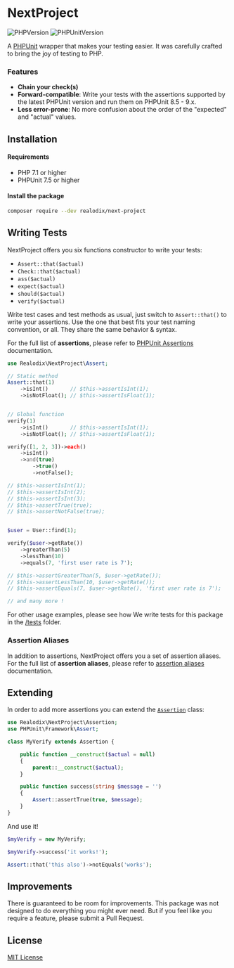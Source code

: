 # NextProject

![PHPVersion](https://img.shields.io/badge/PHP-^7.1|^8-777BB4.svg?style=flat-square)
![PHPUnitVersion](https://img.shields.io/badge/PHPUnit-^7.5|^8|^9-3C9CD7.svg?style=flat-square)

A [PHPUnit](https://phpunit.de/) wrapper that makes your testing easier. It was carefully crafted to bring the joy of testing to PHP.

### Features
- **Chain your check(s)**
- **Forward-compatible**: Write your tests with the assertions supported by the latest PHPUnit version and run them on PHPUnit 8.5 - 9.x.
- **Less error-prone**: No more confusion about the order of the "expected" and "actual" values.

## Installation

#### Requirements

- PHP 7.1 or higher
- PHPUnit 7.5 or higher

#### Install the package

```sh
composer require --dev realodix/next-project
```

## Writing Tests

NextProject offers you six functions constructor to write your tests: 

- `Assert::that($actual)`
- `Check::that($actual)`
- `ass($actual)`
- `expect($actual)`
- `should($actual)`
- `verify($actual)`

Write test cases and test methods as usual, just switch to `Assert::that()` to write your
assertions. Use the one that best fits your test naming convention, or all. They share the
same behavior & syntax.

For the full list of **assertions**, please refer to [PHPUnit Assertions](https://phpunit.readthedocs.io/en/9.5/assertions.html) documentation.

```php
use Realodix\NextProject\Assert;

// Static method
Assert::that(1)
    ->isInt()       // $this->assertIsInt(1);
    ->isNotFloat(); // $this->assertIsFloat(1);


// Global function
verify(1)
    ->isInt()       // $this->assertIsInt(1);
    ->isNotFloat(); // $this->assertIsFloat(1);

verify([1, 2, 3])->each()
    ->isInt()
    ->and(true)
        ->true()
        ->notFalse();

// $this->assertIsInt(1);
// $this->assertIsInt(2);
// $this->assertIsInt(3);
// $this->assertTrue(true);
// $this->assertNotFalse(true);


$user = User::find(1);

verify($user->getRate())
    ->greaterThan(5)
    ->lessThan(10)
    ->equals(7, 'first user rate is 7');

// $this->assertGreaterThan(5, $user->getRate());
// $this->assertLessThan(10, $user->getRate());
// $this->assertEquals(7, $user->getRate(), 'first user rate is 7');

// and many more !
```

For other usage examples, please see how We write tests for this package in the [/tests](/tests/Unit) folder.

### Assertion Aliases

In addition to assertions, NextProject offers you a set of assertion aliases. For the full list of **assertion aliases**, please refer to [assertion aliases](/docs/AssertionAliases.md) documentation.

## Extending

In order to add more assertions you can extend the [`Assertion`](/src/Assertion.php) class:

```php
use Realodix\NextProject\Assertion;
use PHPUnit\Framework\Assert;

class MyVerify extends Assertion {

    public function __construct($actual = null)
    {
        parent::__construct($actual);
    }

    public function success(string $message = '')
    {
        Assert::assertTrue(true, $message);
    }
}
```

And use it!

```php
$myVerify = new MyVerify;

$myVerify->success('it works!');

Assert::that('this also')->notEquals('works');
```

## Improvements

There is guaranteed to be room for improvements. This package was not designed to do
everything you might ever need. But if you feel like you require a feature, please submit
a Pull Request.

## License

[MIT License](/LICENSE)
